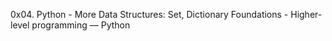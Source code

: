 0x04. Python - More Data Structures: Set, Dictionary
 Foundations - Higher-level programming ― Python
